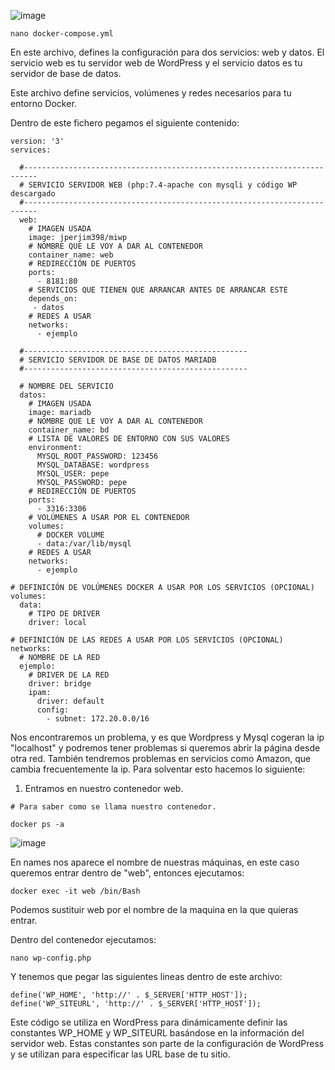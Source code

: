 ![image](https://github.com/Scosrom/Implantacion_web/assets/114906778/180c532c-2796-41ad-bfd2-f46975293f54)

```
nano docker-compose.yml
```
En este archivo, defines la configuración para dos servicios: web y datos. El servicio web es tu servidor web de WordPress y el servicio datos es tu servidor de base de datos.

Este archivo define servicios, volúmenes y redes necesarios para tu entorno Docker.

Dentro de este fichero pegamos el siguiente contenido: 

```
version: '3'
services:
  
  #-------------------------------------------------------------------------
  # SERVICIO SERVIDOR WEB (php:7.4-apache con mysqli y código WP descargado
  #-------------------------------------------------------------------------
  web:
    # IMAGEN USADA
    image: jperjim398/miwp
    # NOMBRE QUE LE VOY A DAR AL CONTENEDOR
    container_name: web
    # REDIRECCIÓN DE PUERTOS
    ports:
      - 8181:80     
    # SERVICIOS QUE TIENEN QUE ARRANCAR ANTES DE ARRANCAR ESTE
    depends_on:
     - datos
    # REDES A USAR
    networks:
      - ejemplo
  
  #--------------------------------------------------
  # SERVICIO SERVIDOR DE BASE DE DATOS MARIADB
  #--------------------------------------------------

  # NOMBRE DEL SERVICIO
  datos:
    # IMAGEN USADA
    image: mariadb
    # NOMBRE QUE LE VOY A DAR AL CONTENEDOR
    container_name: bd
    # LISTA DE VALORES DE ENTORNO CON SUS VALORES
    environment:
      MYSQL_ROOT_PASSWORD: 123456
      MYSQL_DATABASE: wordpress
      MYSQL_USER: pepe
      MYSQL_PASSWORD: pepe
    # REDIRECCIÓN DE PUERTOS
    ports:
      - 3316:3306
    # VOLÚMENES A USAR POR EL CONTENEDOR
    volumes:
      # DOCKER VOLUME
      - data:/var/lib/mysql
    # REDES A USAR
    networks:
      - ejemplo

# DEFINICIÓN DE VOLÚMENES DOCKER A USAR POR LOS SERVICIOS (OPCIONAL)
volumes:
  data:
    # TIPO DE DRIVER
    driver: local

# DEFINICIÓN DE LAS REDES A USAR POR LOS SERVICIOS (OPCIONAL)
networks:
  # NOMBRE DE LA RED
  ejemplo:
    # DRIVER DE LA RED
    driver: bridge
    ipam:
      driver: default
      config:         
        - subnet: 172.20.0.0/16
```

Nos encontraremos un problema, y es que Wordpress y Mysql cogeran la ip "localhost" y podremos tener problemas
si queremos abrir la página desde otra red. También tendremos problemas en servicios como Amazon, que cambia frecuentemente la ip.
Para solventar esto hacemos lo siguiente:

1. Entramos en nuestro contenedor web.

```
# Para saber como se llama nuestro contenedor.

docker ps -a
```

![image](https://github.com/Scosrom/Implantacion_web/assets/114906778/24f95364-9143-4220-a1cc-908e452d0402)

En names nos aparece el nombre de nuestras máquinas, en este caso queremos entrar dentro de "web", entonces ejecutamos: 

```
docker exec -it web /bin/Bash
```

Podemos sustituir web por el nombre de la maquina en la que quieras entrar. 

Dentro del contenedor ejecutamos: 

```
nano wp-config.php
```

Y tenemos que pegar las siguientes lineas dentro de este archivo: 

```
define('WP_HOME', 'http://' . $_SERVER['HTTP_HOST']);
define('WP_SITEURL', 'http://' . $_SERVER['HTTP_HOST']);
```
Este código se utiliza en WordPress para dinámicamente definir las constantes WP_HOME y WP_SITEURL basándose en la información del servidor web. Estas constantes son parte de la configuración de WordPress y se utilizan para especificar las URL base de tu sitio.
